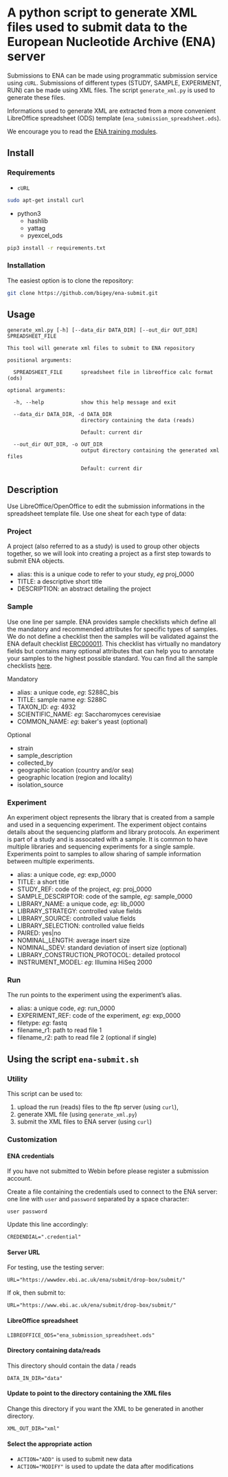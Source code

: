 # A python script to generate XML files used to submit data to the European Nucleotide Archive (ENA) server

Submissions to ENA can be made using programmatic submission service using `cURL`. Submissions of different types (STUDY, SAMPLE, EXPERIMENT, RUN) can be made using XML files. The script `generate_xml.py` is used to generate these files.

Informations used to generate XML are extracted from a more convenient LibreOffice spreadsheet (ODS) template (`ena_submission_spreadsheet.ods`).

We encourage you to read the [ENA training modules](http://ena-docs.readthedocs.io/en/latest/index.html).

## Install

### Requirements

* `cURL`

~~~sh
sudo apt-get install curl
~~~

* python3
  * hashlib
  * yattag
  * pyexcel_ods

~~~sh
pip3 install -r requirements.txt
~~~

### Installation

The easiest option is to clone the repository:

~~~sh
git clone https://github.com/bigey/ena-submit.git
~~~

## Usage

~~~
generate_xml.py [-h] [--data_dir DATA_DIR] [--out_dir OUT_DIR] SPREADSHEET_FILE

This tool will generate xml files to submit to ENA repository

positional arguments:

  SPREADSHEET_FILE      spreadsheet file in libreoffice calc format (ods)

optional arguments:

  -h, --help            show this help message and exit

  --data_dir DATA_DIR, -d DATA_DIR
                        directory containing the data (reads)

                        Default: current dir

  --out_dir OUT_DIR, -o OUT_DIR
                        output directory containing the generated xml files

                        Default: current dir
~~~

## Description

Use LibreOffice/OpenOffice to edit the submission informations in the spreadsheet template file. Use one sheat for each type of data:

### Project

A project (also referred to as a study) is used to group other objects together, so we will look into creating a project as a first step towards to submit ENA objects.

* alias: this is a unique code to refer to your study, *eg* proj_0000
* TITLE: a descriptive short title
* DESCRIPTION: an abstract detailing the project

### Sample

Use one line per sample. ENA provides sample checklists which define all the mandatory and recommended attributes for specific types of samples. We do not define a checklist then the samples will be validated against the ENA default checklist [ERC000011](https://www.ebi.ac.uk/ena/data/view/ERC000011). This checklist has virtually no mandatory fields but contains many optional attributes that can help you to annotate your samples to the highest possible standard. You can find all the sample checklists [here](http://www.ebi.ac.uk/ena/submit/checklists).

Mandatory

* alias: a unique code, *eg*: S288C_bis
* TITLE: sample name *eg*: S288C
* TAXON_ID: *eg*: 4932
* SCIENTIFIC_NAME: *eg*: Saccharomyces cerevisiae
* COMMON_NAME: *eg*: baker's yeast (optional)

Optional

* strain
* sample_description
* collected_by
* geographic location (country and/or sea)
* geographic location (region and locality)
* isolation_source

### Experiment

An experiment object represents the library that is created from a sample and used in a sequencing experiment. The experiment object contains details about the sequencing platform and library protocols.
An experiment is part of a study and is assocated with a sample. It is common to have multiple libraries and sequencing experiments for a single sample. Experiments point to samples to allow sharing of sample information between multiple experiments.

* alias: a unique code, *eg*: exp_0000
* TITLE: a short title
* STUDY_REF: code of the project, *eg*: proj_0000
* SAMPLE_DESCRIPTOR: code of the sample, *eg*: sample_0000
* LIBRARY_NAME: a unique code, *eg*: lib_0000
* LIBRARY_STRATEGY: controlled value fields
* LIBRARY_SOURCE: controlled value fields
* LIBRARY_SELECTION: controlled value fields
* PAIRED: yes|no
* NOMINAL_LENGTH: average insert size
* NOMINAL_SDEV: standard deviation of insert size (optional)
* LIBRARY_CONSTRUCTION_PROTOCOL: detailed protocol
* INSTRUMENT_MODEL: *eg*: Illumina HiSeq 2000

### Run

The run points to the experiment using the experiment’s alias.

* alias: a unique code, *eg*: run_0000
* EXPERIMENT_REF: code of the experiment, *eg*: exp_0000
* filetype: *eg*: fastq
* filename_r1: path to read file 1
* filename_r2: path to read file 2 (optional if single)

## Using the script `ena-submit.sh`

### Utility

This script can be used to:

1) upload the run (reads) files to the ftp server (using `curl`),
2) generate XML file (using `generate_xml.py`)
3) submit the XML files to ENA server (using `curl`)

### Customization

#### ENA credentials

If you have not submitted to Webin before please register a submission account.

Create a file containing the credentials used to connect to the ENA
server: one line with `user` and `password` separated by a space character:

`user password`

Update this line accordingly:

`CREDENDIAL=".credential"`

#### Server URL

For testing, use the testing server:

`URL="https://wwwdev.ebi.ac.uk/ena/submit/drop-box/submit/"`

If ok, then submit to:

`URL="https://www.ebi.ac.uk/ena/submit/drop-box/submit/"`

#### LibreOffice spreadsheet

`LIBREOFFICE_ODS="ena_submission_spreadsheet.ods"`

#### Directory containing data/reads

This directory should contain the data / reads

`DATA_IN_DIR="data"`

#### Update to point to the directory containing the XML files

Change this directory if you want the XML to be generated in another directory.

`XML_OUT_DIR="xml"`

#### Select the appropriate action

* `ACTION="ADD"` is used to submit new data
* `ACTION="MODIFY"` is used to update the data after modifications
